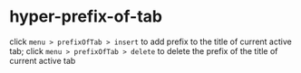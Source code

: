 # hyper-prefix-of-tab

click `menu > prefixOfTab > insert` to add prefix to the title of current active tab;
click `menu > prefixOfTab > delete` to delete the prefix of the title of current active tab
